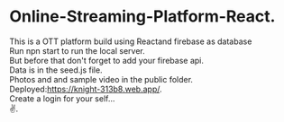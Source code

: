 # Online-Streaming-Platform-React. 
This is a OTT platform build using Reactand firebase as database  
Run npn start to run the local server.  
But before that don't forget to add your firebase api.   
Data is in the seed.js file.  
Photos and and sample video in the public folder.   
Deployed:https://knight-313b8.web.app/.    
Create a login for your self...  
✌️.  
